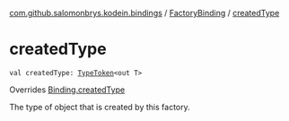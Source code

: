 [com.github.salomonbrys.kodein.bindings](../index.md) / [FactoryBinding](index.md) / [createdType](.)

# createdType

`val createdType: `[`TypeToken`](../../com.github.salomonbrys.kodein/-type-token/index.md)`<out T>`

Overrides [Binding.createdType](../-binding/created-type.md)

The type of object that is created by this factory.

